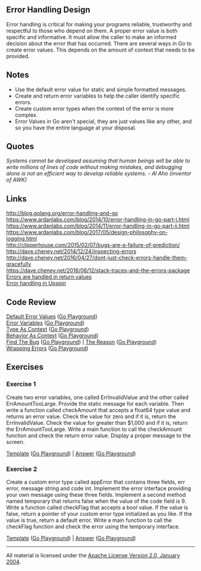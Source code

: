 ## Error Handling Design

Error handling is critical for making your programs reliable, trustworthy and respectful to those who depend on them. A proper error value is both specific and informative. It must allow the caller to make an informed decision about the error that has occurred. There are several ways in Go to create error values. This depends on the amount of context that needs to be provided.

## Notes

* Use the default error value for static and simple formatted messages.
* Create and return error variables to help the caller identify specific errors.
* Create custom error types when the context of the error is more complex.
* Error Values in Go aren't special, they are just values like any other, and so you have the entire language at your disposal.

## Quotes

_Systems cannot be developed assuming that human beings will be able to write millions of lines of code without making mistakes, and debugging alone is not an efficient way to develop reliable systems. - Al Aho (inventor of AWK)_

## Links

http://blog.golang.org/error-handling-and-go  
https://www.ardanlabs.com/blog/2014/10/error-handling-in-go-part-i.html  
https://www.ardanlabs.com/blog/2014/11/error-handling-in-go-part-ii.html  
https://www.ardanlabs.com/blog/2017/05/design-philosophy-on-logging.html  
http://clipperhouse.com/2015/02/07/bugs-are-a-failure-of-prediction/  
http://dave.cheney.net/2014/12/24/inspecting-errors  
http://dave.cheney.net/2016/04/27/dont-just-check-errors-handle-them-gracefully  
https://dave.cheney.net/2016/06/12/stack-traces-and-the-errors-package  
[Errors are handled in return values](https://plus.google.com/+RussCox-rsc/posts/iqAiKAwP6Ce)  
[Error handling in Upspin](https://commandcenter.blogspot.com.au/2017/12/error-handling-in-upspin.html)

## Code Review

[Default Error Values](example1/example1.go) ([Go Playground](https://play.golang.org/p/beGEdO2QE4g))  
[Error Variables](example2/example2.go) ([Go Playground](https://play.golang.org/p/JQUJbS20MrE))  
[Type As Context](example3/example3.go) ([Go Playground](https://play.golang.org/p/BmiblC2Q7MC))  
[Behavior As Context](example4/example4.go) ([Go Playground](https://play.golang.org/p/sNRSXKtcJKM))  
[Find The Bug](example5/example5.go) ([Go Playground](https://play.golang.org/p/CBL-ADH-nSv)) | 
[The Reason](example5/reason/reason.go) ([Go Playground](https://play.golang.org/p/-f4PPcBGkDU))  
[Wrapping Errors](example6/example6.go) ([Go Playground](https://play.golang.org/p/Zt1Z5k4HbDG))  

## Exercises

### Exercise 1
Create two error variables, one called ErrInvalidValue and the other called ErrAmountTooLarge. Provide the static message for each variable. Then write a function called checkAmount that accepts a float64 type value and returns an error value. Check the value for zero and if it is, return the ErrInvalidValue. Check the value for greater than $1,000 and if it is, return the ErrAmountTooLarge. Write a main function to call the checkAmount function and check the return error value. Display a proper message to the screen.

[Template](exercises/template1/template1.go) ([Go Playground](https://play.golang.org/p/uOAUy1AoP6t)) | 
[Answer](exercises/exercise1/exercise1.go) ([Go Playground](https://play.golang.org/p/OEq2bZ-fcJZ))

### Exercise 2
Create a custom error type called appError that contains three fields, err error, message string and code int. Implement the error interface providing your own message using these three fields. Implement a second method named temporary that returns false when the value of the code field is 9. Write a function called checkFlag that accepts a bool value. If the value is false, return a pointer of your custom error type initialized as you like. If the value is true, return a default error. Write a main function to call the checkFlag function and check the error using the temporary interface.

[Template](exercises/template2/template2.go) ([Go Playground](https://play.golang.org/p/SqrcJVqwT1X)) | 
[Answer](exercises/exercise2/exercise2.go) ([Go Playground](https://play.golang.org/p/EzdPD58tQ4D))
___
All material is licensed under the [Apache License Version 2.0, January 2004](http://www.apache.org/licenses/LICENSE-2.0).

